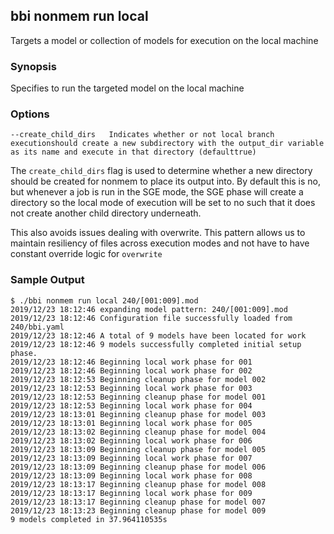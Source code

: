 ## bbi nonmem run local

Targets a model or collection of models for execution on the local machine

### Synopsis

Specifies to run the targeted model on the local machine

### Options

```
--create_child_dirs   Indicates whether or not local branch executionshould create a new subdirectory with the output_dir variable as its name and execute in that directory (defaulttrue)
```

The `create_child_dirs` flag is used to determine whether a new directory should be created for nonmem to place its
output into. By default this is no, but whenever a job is run in the SGE mode, the SGE phase will create a directory
so the local mode of execution will be set to no such that it does not create another child directory underneath. 

This also avoids issues dealing with overwrite. This pattern allows us to maintain resiliency of files across execution 
modes and not have to have constant override logic for `overwrite`

### Sample Output
```
$ ./bbi nonmem run local 240/[001:009].mod
2019/12/23 18:12:46 expanding model pattern: 240/[001:009].mod
2019/12/23 18:12:46 Configuration file successfully loaded from 240/bbi.yaml
2019/12/23 18:12:46 A total of 9 models have been located for work
2019/12/23 18:12:46 9 models successfully completed initial setup phase.
2019/12/23 18:12:46 Beginning local work phase for 001
2019/12/23 18:12:46 Beginning local work phase for 002
2019/12/23 18:12:53 Beginning cleanup phase for model 002
2019/12/23 18:12:53 Beginning local work phase for 003
2019/12/23 18:12:53 Beginning cleanup phase for model 001
2019/12/23 18:12:53 Beginning local work phase for 004
2019/12/23 18:13:01 Beginning cleanup phase for model 003
2019/12/23 18:13:01 Beginning local work phase for 005
2019/12/23 18:13:02 Beginning cleanup phase for model 004
2019/12/23 18:13:02 Beginning local work phase for 006
2019/12/23 18:13:09 Beginning cleanup phase for model 005
2019/12/23 18:13:09 Beginning local work phase for 007
2019/12/23 18:13:09 Beginning cleanup phase for model 006
2019/12/23 18:13:09 Beginning local work phase for 008
2019/12/23 18:13:17 Beginning cleanup phase for model 008
2019/12/23 18:13:17 Beginning local work phase for 009
2019/12/23 18:13:17 Beginning cleanup phase for model 007
2019/12/23 18:13:23 Beginning cleanup phase for model 009
9 models completed in 37.964110535s
```